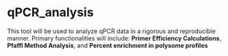 # qPCR_analysis

This tool will be used to analyze qPCR data in a rigorous and reproducible manner. 
Primary functionalities will include: 
**Primer Efficiency Calculations**, **Pfaffl Method Analysis**, and **Percent enrichment in polysome profiles**
